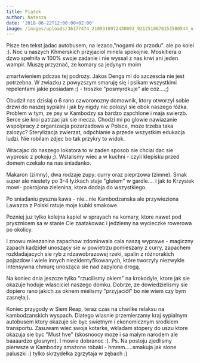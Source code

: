 ```yaml
---
title: Piątek
author: Natasza
date: '2018-06-22T12:00:00+02:00'
image: /images/uploads/36177474_2109310972430093_9212510670153580544_n.jpg
---
```

Pisze ten tekst jadac autobusem, na lezaco,"nogami do przodu". ale po kolei :). Noc u naszych Khmerskich przyjaciol minela spokojnie. Moskitiera o dzwo spełniła w 100% swoje zadanie i nie wyssal z nas krwi ani jeden wampir. Muszę przyznać, ze komary sa jedynym moim 

zmartwieniem pdczas tej podroży. Jakos Denga mi do szczescia nie jest potrzebna. W zwiazku z powyzszym smaruję się i psikam wszystkimi repelentami jakie posiadam :) - troszke "posmyrdkuje" ale cóż....;)

Obudził nas dzisiaj o 6 rano czworonozny domownik, ktory otworzyl sobie drzwi do naszej sypialni i jak by nigdy nic polozyl sie obok naszego łóżka. Problem w tym, ze psy w Kambodzy sa bardzo zapchlone i maja swierzb. Serce sie kroi patrzac jak sie mecza. Chodzi mi po glowie nawiazanie wspolpracy z organizacja pozarzadowa w Polsce, moze trzeba taka zalozyc? Sterylizacja zwierzat, odpchlanie a przede wszystkim edukacja ludzi. Nie robilam zdjec bo tak przykry to widok. 

Wracajac do naszego lokatora to w zaden sposob nie chcial dac sie wyprosic z pokoju ;). Wstalismy wiec a w kuchni - czyli klepisku przed domem czekalo na nas śniadanko. 

Makaron (zimny), dwa rodzaje  zupy: curry oraz pieprzowa (zimne). Smak super ale niestety po 3-4 łyżkach staje "glutem" w gardle.... i jak to Krzysiek mowi- pokrojona zielenina, ktora dodaja do wszystkiego.

Po sniadaniu pyszna kawa - nie...nie Kambodzanska ale przywieziona Lawazza z Polski ratuje moje kubki smakowe.

Pozniej juz tylko kolejna kapiel w sprayach na komary, ktore nawet pod prysznicem sa w stanie Cie zaatakowac i jedziemy na wycieczke rowerowa po okolicy.

I znowu mieszanina zapachow zdominwala cala naszą  wyprawe - magiczny zapach kadzideł unoszący sie w powietrzu pomieszany z curry, zapachem rozkładajacych sie ryb z rdzawobrazowej rzeki, spalin z różnorakich pojazdow i wiele innych niezidentyfikowanych, które tworzyły niezwykle intensywna chmurę unosząca sie nad zapylona drogą. 

Na koniec dnia jeszcze tylko "rzucilismy okiem" na krokodyle, ktore jak sie okazuje hoduje wlasciciel naszego domku. Dobrze, ze dowiedzielismy sie dopiero rano jakich za oknem mielismy "przyjaciół" bo nie wiem czy bym zasnęła;).

Koniec przygody w Siem Reap, teraz czas na chwilke relaksu na kambodzanskich wyspach. Dlatego wlasnie przemierzamy kraj sypialnym autobusem ktory okazuje sie byc swietnym i ekonomicznym srodkiem transportu. Zasuwam wiec swoja kotarke, wkladam stopery do uszu ktore okazuja sie byc "Must hve" (skosnoocy moze i sa malym narodem ale baaaardzo glosnym). I mowie dobranoc :). Ps. Na postoju zjedlismy pierwsze w Kambodzy smażone robaki - hmmm.....smakuja jak slone paluszki :) tylko skrzydełka zgrzytaja w zębach  :)
